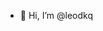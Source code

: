 - 👋 Hi, I’m @leodkq
<!---
leodkq/leodkq is a ✨ special ✨ repository because its `README.md` (this file) appears on your GitHub profile.
You can click the Preview link to take a look at your changes.
--->
